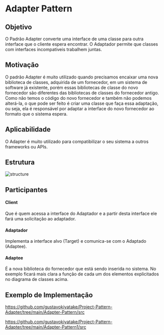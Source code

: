 # Adapter Pattern
## Objetivo
O Padrão Adapter converte uma interface de uma classe para outra interface que o cliente espera encontrar. O Adaptador permite que classes com interfaces incompatíveis trabalhem juntas.

## Motivação
O padrão Adapter é muito utilizado quando precisamos encaixar uma nova biblioteca de classes, adquirida de um fornecedor, em um sistema de software já existente, porém essas bibliotecas de classe do novo fornecedor são diferentes das bibliotecas de classes do fornecedor antigo. Como não temos o código do novo fornecedor e também não podemos alterá-la, o que pode ser feito é criar uma classe que faça essa adaptação, ou seja, ela é responsável por adaptar a interface do novo fornecedor ao formato que o sistema espera.

## Aplicabilidade
O Adapter é muito utilizado para compatibilizar o seu sistema a outros frameworks ou APIs.

## Estrutura
![structure](http://videos.web-03.net/artigos/Higor_Medeiros/PadraoAdapter_Java/PadraoAdapter_Java1.jpg)

## Participantes
#### Client
Que é quem acessa a interface do Adaptador e a partir desta interface ele fará uma solicitação ao adaptador. 

#### Adaptador
Implementa a interface alvo (Target) e comunica-se com o Adaptado (Adaptee). 

#### Adaptee
É a nova biblioteca do fornecedor que está sendo inserida no sistema. No exemplo ficará mais clara a função de cada um dos elementos explicitados no diagrama de classes acima.

## Exemplo de Implementação
https://github.com/gustavokiyatake/Project-Pattern-Adapter/tree/main/Adapter-Pattern/src

https://github.com/gustavokiyatake/Project-Pattern-Adapter/tree/main/Adapter-Pattern1/src
